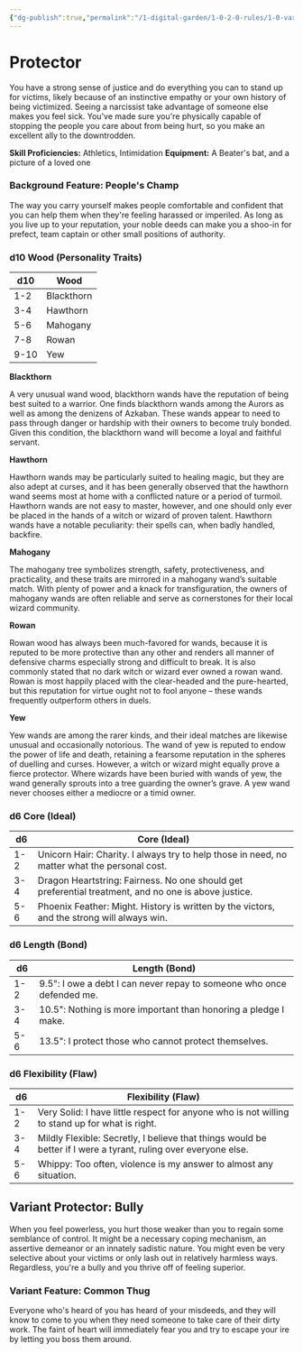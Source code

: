```yaml
---
{"dg-publish":true,"permalink":"/1-digital-garden/1-0-2-0-rules/1-0-variant-rules/1-6-1-7-background-protector/"}
---
```


# Protector

You have a strong sense of justice and do everything you can to stand up for victims, likely because of an instinctive empathy or your own history of being victimized. Seeing a narcissist take advantage of someone else makes you feel sick. You've made sure you're physically capable of stopping the people you care about from being hurt, so you make an excellent ally to the downtrodden.

**Skill Proficiencies:** Athletics, Intimidation
**Equipment:** A Beater's bat, and a picture of a loved one

### Background Feature: People's Champ

The way you carry yourself makes people comfortable and confident that you can help them when they're feeling harassed or imperiled. As long as you live up to your reputation, your noble deeds can make you a shoo-in for prefect, team captain or other small positions of authority.

### **d10 Wood (Personality Traits)**

| d10 | Wood        |
| --- | ----------- |
| 1-2 | Blackthorn  |
| 3-4 | Hawthorn    |
| 5-6 | Mahogany    |
| 7-8 | Rowan      |
| 9-10| Yew        |
**Blackthorn**

A very unusual wand wood, blackthorn wands have the reputation of being best suited to a warrior. One finds blackthorn wands among the Aurors as well as among the denizens of Azkaban. These wands appear to need to pass through danger or hardship with their owners to become truly bonded. Given this condition, the blackthorn wand will become a loyal and faithful servant.

**Hawthorn**

Hawthorn wands may be particularly suited to healing magic, but they are also adept at curses, and it has been generally observed that the hawthorn wand seems most at home with a conflicted nature or a period of turmoil. Hawthorn wands are not easy to master, however, and one should only ever be placed in the hands of a witch or wizard of proven talent. Hawthorn wands have a notable peculiarity: their spells can, when badly handled, backfire.

**Mahogany**

The mahogany tree symbolizes strength, safety, protectiveness, and practicality, and these traits are mirrored in a mahogany wand’s suitable match. With plenty of power and a knack for transfiguration, the owners of mahogany wands are often reliable and serve as cornerstones for their local wizard community.

**Rowan**

Rowan wood has always been much-favored for wands, because it is reputed to be more protective than any other and renders all manner of defensive charms especially strong and difficult to break. It is also commonly stated that no dark witch or wizard ever owned a rowan wand. Rowan is most happily placed with the clear-headed and the pure-hearted, but this reputation for virtue ought not to fool anyone – these wands frequently outperform others in duels.

**Yew**

Yew wands are among the rarer kinds, and their ideal matches are likewise unusual and occasionally notorious. The wand of yew is reputed to endow the power of life and death, retaining a fearsome reputation in the spheres of duelling and curses. However, a witch or wizard might equally prove a fierce protector. Where wizards have been buried with wands of yew, the wand generally sprouts into a tree guarding the owner’s grave. A yew wand never chooses either a mediocre or a timid owner.

### **d6 Core (Ideal)**

| d6  | Core (Ideal)                                                                |
| --- | --------------------------------------------------------------------------- |
| 1-2 | Unicorn Hair: Charity. I always try to help those in need, no matter what the personal cost. |
| 3-4 | Dragon Heartstring: Fairness. No one should get preferential treatment, and no one is above justice. |
| 5-6 | Phoenix Feather: Might. History is written by the victors, and the strong will always win. |
### **d6 Length (Bond)**

| d6  | Length (Bond)                                                                                                    |
| --- | ---------------------------------------------------------------------------------------------------------------- |
| 1-2 | 9.5": I owe a debt I can never repay to someone who once defended me.                               |
| 3-4 | 10.5": Nothing is more important than honoring a pledge I make.                                            |
| 5-6 | 13.5": I protect those who cannot protect themselves.                                        |

### **d6 Flexibility (Flaw)**

| d6  | Flexibility (Flaw)                                                                  |
| --- | ----------------------------------------------------------------------------------- |
| 1-2 | Very Solid: I have little respect for anyone who is not willing to stand up for what is right. |
| 3-4 | Mildly Flexible: Secretly, I believe that things would be better if I were a tyrant, ruling over everyone else. |
| 5-6 | Whippy: Too often, violence is my answer to almost any situation. |
## Variant Protector: Bully

When you feel powerless, you hurt those weaker than you to regain some semblance of control. It might be a necessary coping mechanism, an assertive demeanor or an innately sadistic nature. You might even be very selective about your victims or only lash out in relatively harmless ways. Regardless, you're a bully and you thrive off of feeling superior.

### **Variant Feature: Common Thug**

Everyone who's heard of you has heard of your misdeeds, and they will know to come to you when they need someone to take care of their dirty work. The faint of heart will immediately fear you and try to escape your ire by letting you boss them around.
